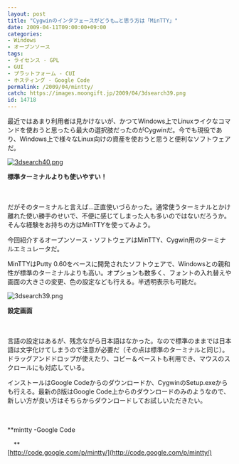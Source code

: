 ```yaml
---
layout: post
title: "Cygwinのインタフェースがどうも…と思う方は「MinTTY」"
date: 2009-04-11T09:00:00+09:00
categories:
- Windows
- オープンソース
tags: 
- ライセンス - GPL
- GUI
- プラットフォーム - CUI
- ホスティング - Google Code
permalink: /2009/04/mintty/
catch: https://images.moongift.jp/2009/04/3dsearch39.png
id: 14718
---
```

最近ではあまり利用者は見かけないが、かつてWindows上でLinuxライクなコマンドを使おうと思ったら最大の選択肢だったのがCygwinだ。今でも現役であり、Windows上で様々なLinux向けの資産を使おうと思うと便利なソフトウェアだ。

  

[![3dsearch40.png](https://images.moongift.jp/2009/04/3dsearch40-tm.jpg)](https://images.moongift.jp/2009/04/3dsearch40.png)  
  
**標準ターミナルよりも使いやすい！**

  

　

  

だがそのターミナルと言えば…正直使いづらかった。通常使うターミナルとかけ離れた使い勝手のせいで、不便に感じてしまった人も多いのではないだろうか。そんな経験をお持ちの方はMinTTYを使ってみよう。

  

今回紹介するオープンソース・ソフトウェアはMinTTY、Cygwin用のターミナルエミュレータだ。

  
<!--more-->

MinTTYはPutty 0.60をベースに開発されたソフトウェアで、Windowsとの親和性が標準のターミナルよりも高い。オプションも数多く、フォントの入れ替えや画面の大きさの変更、色の設定なども行える。半透明表示も可能だ。

  

![3dsearch39.png](https://images.moongift.jp/2009/04/3dsearch39.png)  
  
**設定画面**

  

　

  

言語の設定はあるが、残念ながら日本語はなかった。なので標準のままでは日本語は文字化けてしまうので注意が必要だ（その点は標準のターミナルと同じ）。ドラッグアンドドロップが使えたり、コピー＆ペーストも利用でき、マウスのスクロールにも対応している。

  

インストールはGoogle Codeからのダウンロードか、CygwinのSetup.exeからも行える。最新のβ版はGoogle Code上からのダウンロードのみのようなので、新しい方が良い方はそちらからダウンロードしてお試しいただきたい。

  

　

  

**mintty -Google Code  
  
　**  
  [http://code.google.com/p/mintty/](http://code.google.com/p/mintty/)

  
